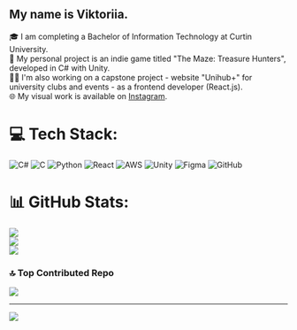 ## My name is Viktoriia. 

🎓 I am completing a Bachelor of Information Technology at Curtin University. <br/>
👾 My personal project is an indie game titled "The Maze: Treasure Hunters", developed in C# with Unity. <br/>
✍🏻 I'm also working on a capstone project  - website "Unihub+" for university clubs and events - as a frontend developer (React.js). <br/>
🌐 My visual work is available on [Instagram](https://www.instagram.com/viktoriia.games?igsh=M2F4ODR6cmt0ZzAw&utm_source=qr). <br/>


# 💻 Tech Stack:
![C#](https://img.shields.io/badge/c%23-%23239120.svg?style=flat&logo=csharp&logoColor=white) ![C](https://img.shields.io/badge/c-%2300599C.svg?style=flat&logo=c&logoColor=white) ![Python](https://img.shields.io/badge/python-3670A0?style=flat&logo=python&logoColor=ffdd54) ![React](https://img.shields.io/badge/react-%2320232a.svg?style=flat&logo=react&logoColor=%2361DAFB) ![AWS](https://img.shields.io/badge/AWS-%23FF9900.svg?style=flat&logo=amazon-aws&logoColor=white) ![Unity](https://img.shields.io/badge/unity-%23000000.svg?style=flat&logo=unity&logoColor=white) ![Figma](https://img.shields.io/badge/figma-%23F24E1E.svg?style=flat&logo=figma&logoColor=white) ![GitHub](https://img.shields.io/badge/github-%23121011.svg?style=flat&logo=github&logoColor=white)
# 📊 GitHub Stats:
![](https://github-readme-stats.vercel.app/api?username=Vusalcor&theme=midnight-purple&hide_border=true&include_all_commits=true&count_private=false)<br/>
![](https://nirzak-streak-stats.vercel.app/?user=Vusalcor&theme=midnight-purple&hide_border=true)<br/>
![](https://github-readme-stats.vercel.app/api/top-langs/?username=Vusalcor&theme=midnight-purple&hide_border=true&include_all_commits=true&count_private=false&layout=compact)

### 🔝 Top Contributed Repo
![](https://github-contributor-stats.vercel.app/api?username=Vusalcor&limit=5&theme=midnight-purple&combine_all_yearly_contributions=true)

---
[![](https://visitcount.itsvg.in/api?id=Vusalcor&icon=0&color=10)](https://visitcount.itsvg.in)
